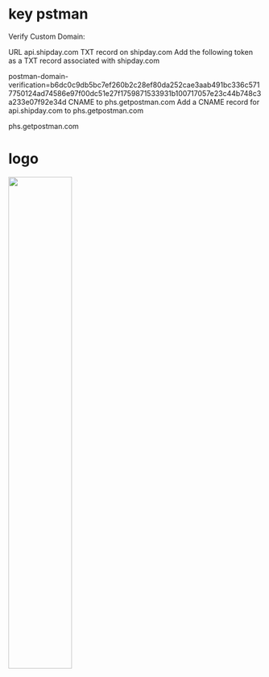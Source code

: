 # key pstman

Verify Custom Domain:

URL
api.shipday.com
TXT record on shipday.com
Add the following token as a TXT record associated with shipday.com

postman-domain-verification=b6dc0c9db5bc7ef260b2c28ef80da252cae3aab491bc336c5717750124ad74586e97f00dc51e27f1759871533931b100717057e23c44b748c3a233e07f92e34d
CNAME to phs.getpostman.com
Add a CNAME record for api.shipday.com to phs.getpostman.com

phs.getpostman.com


# logo 

<img src="https://dispatch.shipday.com/assets/images/shipday_logo.png" width="50%" height="50%" alt="">

